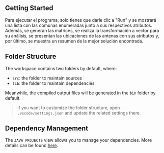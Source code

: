 ## Getting Started

Para ejecutar el programa, solo tienes que darle clic a "Run" y se mostrará una lista con las comunas enumeradas junto a sus respectivos atributos. Además, se generan las matrices, se realiza la transformación a vector para su análisis, se presentan las ubicaciones de las antenas con sus atributos y, por último, se muestra un resumen de la mejor solución encontrada.

## Folder Structure

The workspace contains two folders by default, where:

- `src`: the folder to maintain sources
- `lib`: the folder to maintain dependencies

Meanwhile, the compiled output files will be generated in the `bin` folder by default.

> If you want to customize the folder structure, open `.vscode/settings.json` and update the related settings there.

## Dependency Management

The `JAVA PROJECTS` view allows you to manage your dependencies. More details can be found [here](https://github.com/microsoft/vscode-java-dependency#manage-dependencies).
